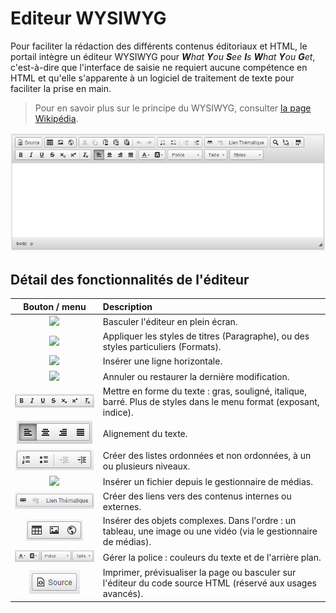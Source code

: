 # Editeur WYSIWYG

Pour faciliter la rédaction des différents contenus éditoriaux et HTML, le portail intègre un éditeur WYSIWYG pour _**W**hat **Y**ou **S**ee **I**s **W**hat **Y**ou **G**et_, c'est-à-dire que l'interface de saisie ne requiert aucune compétence en HTML et qu'elle s'apparente à un logiciel de traitement de texte pour faciliter la prise en main.

> Pour en savoir plus sur le principe du WYSIWYG, consulter [la page Wikipédia](https://fr.wikipedia.org/wiki/What_you_see_is_what_you_get).

<!-- Dans le portail, l'éditeur WYSIWYG est disponible dans plusieurs endroits :

* [Zone HTML de la page d'accueil](/homepage/config/html-area.md) ;
* [Nouvelle actualité](/actualites/newarticle.md) ;
* [Nouvelle page statique](/pages/pageseditor.md) ;
* [Messages back-office](/back-office/messaging.md) -->

![Interface de l'éditeur WYSIWYG](/assets/back_editor_wysiwyg.png)

## Détail des fonctionnalités de l'éditeur

| Bouton / menu | Description |
| :---: | :--- |
| ![](/assets/back_editor_wysiwyg_full.png) | Basculer l'éditeur en plein écran. |
| ![](/assets/back_editor_wysiwyg_titles.png) | Appliquer les styles de titres (Paragraphe), ou des styles particuliers (Formats). |
| ![](/assets/back_editor_wysiwyg_horizontal.png) | Insérer une ligne horizontale. |
| ![](/assets/back_editor_wysiwyg_annulation.png) | Annuler ou restaurer la dernière modification. |
| ![](/assets/back_editor_wysiwyg_format.png) | Mettre en forme du texte : gras, souligné, italique, barré. Plus de styles dans le menu format (exposant, indice). |
| ![](/assets/back_editor_wysiwyg_align.png) | Alignement du texte. |
| ![](/assets/back_editor_wysiwyg_lists.png) | Créer des listes ordonnées et non ordonnées, à un ou plusieurs niveaux. |
| ![](/assets/back_editor_wysiwyg_insertion.png) | Insérer un fichier depuis le gestionnaire de médias. |
| ![](/assets/back_editor_wysiwyg_links.png) | Créer des liens vers des contenus internes ou externes. |
| ![](/assets/back_editor_wysiwyg_table_img.png) | Insérer des objets complexes. Dans l'ordre : un tableau, une image ou une vidéo (via le gestionnaire de médias). |
| ![](/assets/back_editor_wysiwyg_font.png) | Gérer la police : couleurs du texte et de l'arrière plan. |
| ![](/assets/back_editor_wysiwyg_source.png) | Imprimer, prévisualiser la page ou basculer sur l'éditeur du code source HTML (réservé aux usages avancés). |
